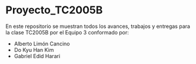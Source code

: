 # Proyecto_TC2005B

En este repositorio se muestran todos los avances, trabajos y entregas para la clase TC2005B por el Equipo 3 conformado por:

- Alberto Limón Cancino
- Do Kyu Han Kim
- Gabriel Edid Harari
